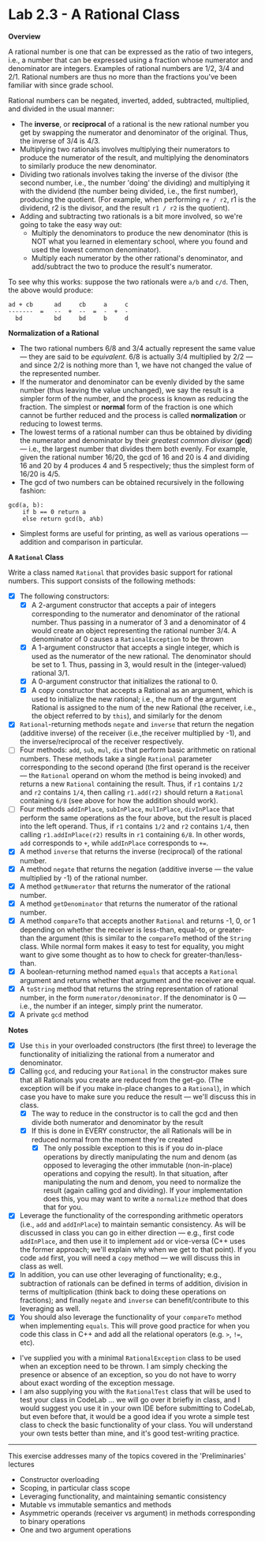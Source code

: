 # Lab 2.3 - A Rational Class

**Overview**

A rational number is one that can be expressed as the ratio of two integers, i.e., a number that can be expressed using a fraction whose numerator and denominator are integers. Examples of rational numbers are 1/2, 3/4 and 2/1. Rational numbers are thus no more than the fractions you've been familiar with since grade school.

Rational numbers can be negated, inverted, added, subtracted, multiplied, and divided in the usual manner:
- The **inverse**, or **reciprocal** of a rational is the new rational number you get by swapping the numerator and denominator of the original. Thus, the inverse of 3/4 is 4/3.
- Multiplying two rationals involves multiplying their numerators to produce the numerator of the result, and multiplying the denominators to similarly produce the new denominator.
- Dividing two rationals involves taking the inverse of the divisor (the second number, i.e., the number 'doing' the dividing) and multiplying it with the dividend (the number being divided, i.e., the first number), producing the quotient. (For example, when performing `re / r2`, r1 is the dividend, r2 is the divisor, and the result `r1 / r2` is the quotient).
- Adding and subtracting two rationals is a bit more involved, so we're going to take the easy way out:
    - Multiply the denominators to produce the new denominator (this is NOT what you learned in elementary school, where you found and used the lowest common denominator).
    - Multiply each numerator by the other rational's denominator, and add/subtract the two to produce the result's numerator.

To see why this works: suppose the two rationals were `a/b` and `c/d`. Then, the above would produce:

```
ad + cb      ad     cb     a     c
-------  =   --  +  --  =  -  +  -
  bd         bd     bd     b     d
```

**Normalization of a Rational**

- The two rational numbers 6/8 and 3/4 actually represent the same value — they are said to be *equivalent*. 6/8 is actually 3/4 multiplied by 2/2 — and since 2/2 is nothing more than 1, we have not changed the value of the represented number.
- If the numerator and denominator can be evenly divided by the same number (thus leaving the value unchanged), we say the result is a simpler form of the number, and the process is known as reducing the fraction. The simplest or **normal** form of the fraction is one which cannot be further reduced and the process is called **normalization** or reducing to lowest terms.
- The lowest terms of a rational number can thus be obtained by dividing the numerator and denominator by their *greatest common divisor* (**gcd**) — i.e., the largest number that divides them both evenly. For example, given the rational number 16/20, the gcd of 16 and 20 is 4 and dividing 16 and 20 by 4 produces 4 and 5 respectively; thus the simplest form of 16/20 is 4/5.
- The gcd of two numbers can be obtained recursively in the following fashion:

```
gcd(a, b):
    if b == 0 return a
    else return gcd(b, a%b)
```

- Simplest forms are useful for printing, as well as various operations — addition and comparison in particular.

**A `Rational` Class**

Write a class named `Rational` that provides basic support for rational numbers. This support consists of the following methods:
- [X] The following constructors:
    - [X] A 2-argument constructor that accepts a pair of integers corresponding to the numerator and denominator of the rational number. Thus passing in a numerator of 3 and a denominator of 4 would create an object representing the rational number 3/4. A denominator of 0 causes a `RationalException` to be thrown
    - [X] A 1-argument constructor that accepts a single integer, which is used as the numerator of the new rational. The denominator should be set to 1. Thus, passing in 3, would result in the (integer-valued) rational 3/1.
    - [X] A 0-argument constructor that initializes the rational to 0.
    - [X] A copy constructor that accepts a Rational as an argument, which is used to initialize the new rational; i.e., the num of the argument Rational is assigned to the num of the new Rational (the receiver, i.e., the object referred to by `this`), and similarly for the denom
- [X] `Rational`-returning methods `negate` and `inverse` that return the negation (additive inverse) of the receiver (i.e.,the receiver multiplied by -1), and the inverse/reciprocal of the receiver respectively.
- [ ] Four methods: `add`, `sub`, `mul`, `div` that perform basic arithmetic on rational numbers. These methods take a single `Rational` parameter corresponding to the second operand (the first operand is the receiver — the `Rational` operand on whom the method is being invoked) and returns a new `Rational` containing the result. Thus, if `r1` contains `1/2` and `r2` contains `1/4`, then calling `r1.add(r2)` should return a `Rational` containing `6/8` (see above for how the addition should work).
- [ ] Four methods `addInPlace`, `subInPlace`, `mulInPlace`, `divInPlace` that perform the same operations as the four above, but the result is placed into the left operand. Thus, if `r1` contains `1/2` and `r2` contains `1/4`, then calling `r1.addInPlace(r2)` results in `r1` containing `6/8`. In other words, `add` corresponds to `+`, while `addInPlace` corresponds to `+=`.
- [X] A method `inverse` that returns the inverse (reciprocal) of the rational number.
- [X] A method `negate` that returns the negation (additive inverse — the value multiplied by -1) of the rational number.
- [X] A method `getNumerator` that returns the numerator of the rational number.
- [X] A method `getDenominator` that returns the numerator of the rational number.
- [X] A method `compareTo` that accepts another `Rational` and returns -1, 0, or 1 depending on whether the receiver is less-than, equal-to, or greater-than the argument (this is similar to the `compareTo` method of the `String` class. While normal form makes it easy to test for equality, you might want to give some thought as to how to check for greater-than/less-than.
- [X] A boolean-returning method named `equals` that accepts a `Rational` argument and returns whether that argument and the receiver are equal.
- [X] A `toString` method that returns the string representation of rational number, in the form `numerator/denominator`. If the denominator is 0 — i.e., the number if an integer, simply print the numerator.
- [X] A private `gcd` method

**Notes**

- [X] Use `this` in your overloaded constructors (the first three) to leverage the functionality of initializing the rational from a numerator and denominator.
- [X] Calling `gcd`, and reducing your `Rational` in the constructor makes sure that all Rationals you create are reduced from the get-go. (The exception will be if you make in-place changes to a `Rational`), in which case you have to make sure you reduce the result — we'll discuss this in class.
    - [X] The way to reduce in the constructor is to call the gcd and then divide both numerator and denominator by the result
    - [X] If this is done in EVERY constructor, the all Rationals will be in reduced normal from the moment they're created
        - [X] The only possible exception to this is if you do in-place operations by directly manipulating the num and denom (as opposed to leveraging the other immutable (non-in-place) operations and copying the result). In that situation, after manipulating the num and denom, you need to normalize the result (again calling gcd and dividing). If your implementation does this, you may want to write a `normalize` method that does that for you.
- [X] Leverage the functionality of the corresponding arithmetic operators (i.e., `add` and `addInPlace`) to maintain semantic consistency. As will be discussed in class you can go in either direction — e.g., first code `addInPlace`, and then use it to implement `add` or vice-versa (C++ uses the former approach; we'll explain why when we get to that point). If you code `add` first, you will need a `copy` method — we will discuss this in class as well.
- [X] In addition, you can use other leveraging of functionality; e.g., subtraction of rationals can be defined in terms of addition, division in terms of multiplication (think back to doing these operations on fractions); and finally `negate` and `inverse` can benefit/contribute to this leveraging as well.
- [X] You should also leverage the functionality of your `compareTo` method when implementing `equals`. This will prove good practice for when you code this class in C++ and add all the relational operators (e.g. `>`, `!=`, etc).
- I've supplied you with a minimal `RationalException` class to be used when an exception need to be thrown. I am simply checking the presence or absence of an exception, so you do not have to worry about exact wording of the exception message.
- I am also supplying you with the `RationalTest` class that will be used to test your class in CodeLab … we will go over it briefly in class, and I would suggest you use it in your own IDE before submitting to CodeLab, but even before that, it would be a good idea if you wrote a simple test class to check the basic functionality of your class. You will understand your own tests better than mine, and it's good test-writing practice.

---

This exercise addresses many of the topics covered in the 'Preliminaries' lectures
- Constructor overloading
- Scoping, in particular class scope
- Leveraging functionality, and maintaining semantic consistency
- Mutable vs immutable semantics and methods
- Asymmetric operands (receiver vs argument) in methods corresponding to binary operations
- One and two argument operations
